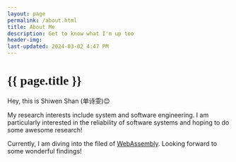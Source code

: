 ```yaml
---
layout: page
permalink: /about.html
title: About Me
description: Get to know what I'm up too
header-img: 
last-updated: 2024-03-02 4:47 PM
---
```


<h1 class="mx-auto" style="font-family:Courgette;">{{ page.title }}</h1>

Hey, this is Shiwen Shan (单诗雯)😊



<!-- *This is an example of code* -->
<!-- ```java -->
<!-- ``` -->

My research interests include system and software engineering. I am particularly interested in the reliability of software systems and hoping to do some awesome research!

Currently, I am diving into the filed of <a href="https://webassembly.org/" class="highlighted">WebAssembly</a>. Looking forward to some wonderful findings!


